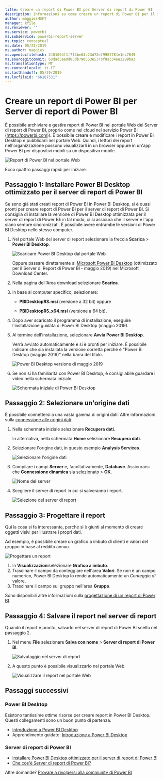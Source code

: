 ```yaml
---
title: Creare un report di Power BI per Server di report di Power BI
description: Informazioni su come creare un report di Power BI per il server di report di Power BI in pochi semplici passi.
author: maggiesMSFT
manager: kfile
ms.reviewer: ''
ms.service: powerbi
ms.subservice: powerbi-report-server
ms.topic: conceptual
ms.date: 05/22/2019
ms.author: maggies
ms.openlocfilehash: 2401064f1f7f3be63c23d72e79987784e1ec7049
ms.sourcegitcommit: 60dad5aa0d85db790553e537bf8ac34ee3289ba3
ms.translationtype: MT
ms.contentlocale: it-IT
ms.lasthandoff: 05/29/2019
ms.locfileid: "66187531"
---
```

# <a name="create-a-power-bi-report-for-power-bi-report-server"></a>Creare un report di Power BI per Server di report di Power BI
È possibile archiviare e gestire report di Power BI nel portale Web del Server di report di Power BI, proprio come nel cloud nel servizio Power BI (https://powerbi.com)). È possibile creare e modificare i report in Power BI Desktop e pubblicarli nel portale Web. Quindi, i lettori dei report nell'organizzazione possono visualizzarli in un browser oppure in un'app Power BI per dispositivi mobili su un dispositivo mobile.

![Report di Power BI nel portale Web](media/quickstart-create-powerbi-report/report-server-powerbi-report.png)

Ecco quattro passaggi rapidi per iniziare.

## <a name="step-1-install-power-bi-desktop-optimized-for-power-bi-report-server"></a>Passaggio 1: Installare Power BI Desktop ottimizzato per il server di report di Power BI

Se sono già stati creati report di Power BI in Power BI Desktop, si è quasi pronti per creare report di Power BI per il server di report di Power BI. Si consiglia di installare la versione di Power BI Desktop ottimizzata per il server di report di Power BI: in tal modo, ci si assicura che il server e l'app siano sempre sincronizzati. È possibile avere entrambe le versioni di Power BI Desktop nello stesso computer.

1. Nel portale Web del server di report selezionare la freccia **Scarica** > **Power BI Desktop**.

    ![Scaricare Power BI Desktop dal portale Web](media/quickstart-create-powerbi-report/report-server-download-web-portal.png)

    Oppure passare direttamente al [Microsoft Power BI Desktop](https://www.microsoft.com/download/details.aspx?id=56723) (ottimizzato per il Server di Report di Power BI - maggio 2019) nel Microsoft Download Center.

2. Nella pagina dell'Area download selezionare **Scarica**.

3. In base al computer specifico, selezionare:

    - **PBIDesktopRS.msi** (versione a 32 bit) oppure

    - **PBIDesktopRS_x64.msi** (versione a 64 bit).

4. Dopo aver scaricato il programma di installazione, eseguire l'installazione guidata di Power BI Desktop (maggio 2019).

2. Al termine dell'installazione, selezionare **Avvia Power BI Desktop**.
   
    Verrà avviato automaticamente e si è pronti per iniziare. È possibile indicare che sia installata la versione corretta perché è "Power BI Desktop (maggio 2019)" nella barra del titolo.

    ![Power BI Desktop versione di maggio 2019](media/quickstart-create-powerbi-report/power-bi-report-server-desktop-may-2019.png)

3. Se non si ha familiarità con Power BI Desktop, è consigliabile guardare i video nella schermata iniziale.
   
    ![Schermata iniziale di Power BI Desktop](media/quickstart-create-powerbi-report/report-server-powerbi-desktop-start.png)

## <a name="step-2-select-a-data-source"></a>Passaggio 2: Selezionare un'origine dati
È possibile connettersi a una vasta gamma di origini dati. Altre informazioni sulla [connessione alle origini dati](connect-data-sources.md).

1. Nella schermata iniziale selezionare **Recupera dati**.
   
    In alternativa, nella schermata **Home** selezionare **Recupera dati**.
2. Selezionare l'origine dati, in questo esempio **Analysis Services**.
   
    ![Selezionare l'origine dati](media/quickstart-create-powerbi-report/report-server-get-data-ssas.png)
3. Compilare i campi **Server** e, facoltativamente, **Database**. Assicurarsi che **Connessione dinamica** sia selezionato > **OK**.
   
    ![Nome del server](media/quickstart-create-powerbi-report/report-server-ssas-server-name.png)
4. Scegliere il server di report in cui si salveranno i report.
   
    ![Selezione del server di report](media/quickstart-create-powerbi-report/report-server-select-server.png)

## <a name="step-3-design-your-report"></a>Passaggio 3: Progettare il report
Qui la cosa si fa interessante, perché si è giunti al momento di creare oggetti visivi per illustrare i propri dati.

Ad esempio, è possibile creare un grafico a imbuto di clienti e valori del gruppo in base al reddito annuo.

![Progettare un report](media/quickstart-create-powerbi-report/report-server-create-funnel.png)

1. In **Visualizzazioni**selezionare **Grafico a imbuto**.
2. Trascinare il campo da conteggiare nell'area **Valori**. Se non è un campo numerico, Power BI Desktop lo rende automaticamente un *Conteggio di* valore.
3. Trascinare il campo sul gruppo nell'area **Gruppo**.

Sono disponibili altre informazioni sulla [progettazione di un report di Power BI](../desktop-report-view.md).

## <a name="step-4-save-your-report-to-the-report-server"></a>Passaggio 4: Salvare il report nel server di report
Quando il report è pronto, salvarlo nel server di report di Power BI scelto nel passaggio 2.

1. Nel menu **File** selezionare **Salva con nome** > **Server di report di Power BI**.
   
    ![Salvataggio nel server di report](media/quickstart-create-powerbi-report/report-server-save-as-powerbi-report-server.png)
2. A questo punto è possibile visualizzarlo nel portale Web.
   
    ![Visualizzare il report nel portale Web](media/quickstart-create-powerbi-report/report-server-powerbi-report.png)

## <a name="next-steps"></a>Passaggi successivi
### <a name="power-bi-desktop"></a>Power BI Desktop
Esistono tantissime ottime risorse per creare report in Power BI Desktop. Questi collegamenti sono un buon punto di partenza.

* [Introduzione a Power BI Desktop](../desktop-getting-started.md)
* Apprendimento guidato: [Introduzione a Power BI Desktop](../guided-learning/gettingdata.yml?tutorial-step=2)

### <a name="power-bi-report-server"></a>Server di report di Power BI
* [Installare Power BI Desktop ottimizzato per il server di report di Power BI](install-powerbi-desktop.md)  
* [Che cos'è Server di report di Power BI?](get-started.md)  

Altre domande? [Provare a rivolgersi alla community di Power BI](https://community.powerbi.com/)
